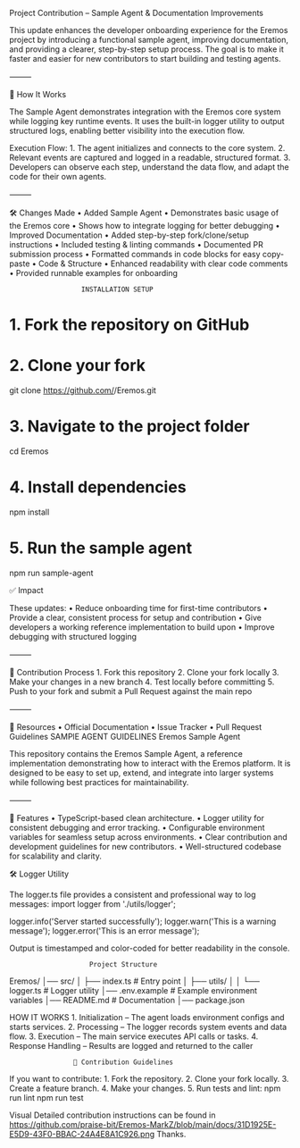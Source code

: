 
Project Contribution – Sample Agent & Documentation Improvements

This update enhances the developer onboarding experience for the Eremos project by introducing a functional sample agent, improving documentation, and providing a clearer, step-by-step setup process.
The goal is to make it faster and easier for new contributors to start building and testing agents.

⸻

🚀 How It Works

The Sample Agent demonstrates integration with the Eremos core system while logging key runtime events.
It uses the built-in logger utility to output structured logs, enabling better visibility into the execution flow.

Execution Flow:
	1.	The agent initializes and connects to the core system.
	2.	Relevant events are captured and logged in a readable, structured format.
	3.	Developers can observe each step, understand the data flow, and adapt the code for their own agents.

⸻

🛠 Changes Made
	•	Added Sample Agent
	•	Demonstrates basic usage of the Eremos core
	•	Shows how to integrate logging for better debugging
	•	Improved Documentation
	•	Added step-by-step fork/clone/setup instructions
	•	Included testing & linting commands
	•	Documented PR submission process
	•	Formatted commands in code blocks for easy copy-paste
	•	Code & Structure
	•	Enhanced readability with clear code comments
	•	Provided runnable examples for onboarding

                      INSTALLATION SETUP
# 1. Fork the repository on GitHub
# 2. Clone your fork
git clone https://github.com/<your-username>/Eremos.git

# 3. Navigate to the project folder
cd Eremos

# 4. Install dependencies
npm install

# 5. Run the sample agent
npm run sample-agent

✅ Impact

These updates:
	•	Reduce onboarding time for first-time contributors
	•	Provide a clear, consistent process for setup and contribution
	•	Give developers a working reference implementation to build upon
	•	Improve debugging with structured logging

⸻

📄 Contribution Process
	1.	Fork this repository
	2.	Clone your fork locally
	3.	Make your changes in a new branch
	4.	Test locally before committing
	5.	Push to your fork and submit a Pull Request against the main repo

⸻

🔗 Resources
	•	Official Documentation
	•	Issue Tracker
	•	Pull Request Guidelines
                    SAMPlE AGENT GUIDELINES
Eremos Sample Agent

This repository contains the Eremos Sample Agent, a reference implementation demonstrating how to interact with the Eremos platform.
It is designed to be easy to set up, extend, and integrate into larger systems while following best practices for maintainability.

⸻

📌 Features
	•	TypeScript-based clean architecture.
	•	Logger utility for consistent debugging and error tracking.
	•	Configurable environment variables for seamless setup across environments.
	•	Clear contribution and development guidelines for new contributors.
	•	Well-structured codebase for scalability and clarity.

🛠 Logger Utility

The logger.ts file provides a consistent and professional way to log messages:
                    import logger from './utils/logger';

logger.info('Server started successfully');
logger.warn('This is a warning message');
logger.error('This is an error message');

Output is timestamped and color-coded for better readability in the console.

                        Project Structure
Eremos/
│── src/
│   ├── index.ts         # Entry point
│   ├── utils/
│   │   └── logger.ts    # Logger utility
│── .env.example         # Example environment variables
│── README.md            # Documentation
│── package.json

HOW IT WORKS
	1.	Initialization – The agent loads environment configs and starts services.
	2.	Processing – The logger records system events and data flow.
	3.	Execution – The main service executes API calls or tasks.
	4.	Response Handling – Results are logged and returned to the caller

                    📜 Contribution Guidelines

If you want to contribute:
	1.	Fork the repository.
	2.	Clone your fork locally.
	3.	Create a feature branch.
	4.	Make your changes.
	5.	Run tests and lint:
                npm run lint
                npm run test

 Visual Detailed contribution instructions can be found in https://github.com/praise-bit/Eremos-MarkZ/blob/main/docs/31D1925E-E5D9-43F0-BBAC-24A4E8A1C926.png
           Thanks.

